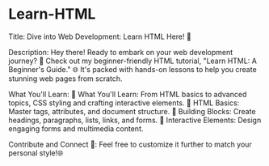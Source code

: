 # Learn-HTML
Title: Dive into Web Development: Learn HTML Here! 🚀

Description:
Hey there! Ready to embark on your web development journey? 🌟 Check out my beginner-friendly HTML tutorial, "Learn HTML: A Beginner's Guide." 🌐 It's packed with hands-on lessons to help you create stunning web pages from scratch.

What You'll Learn:
🔹 What You'll Learn: From HTML basics to advanced topics, CSS styling and crafting interactive elements.
🔹 HTML Basics: Master tags, attributes, and document structure.
🔹 Building Blocks: Create headings, paragraphs, lists, links, and forms.
🔹 Interactive Elements: Design engaging forms and multimedia content.

Contribute and Connect 🤝:
Feel free to customize it further to match your personal style!🌐
